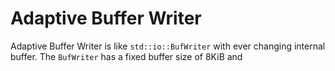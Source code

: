 # Adaptive Buffer Writer

Adaptive Buffer Writer is like `std::io::BufWriter` with ever changing internal buffer. The `BufWriter` has a fixed buffer size of 8KiB and
